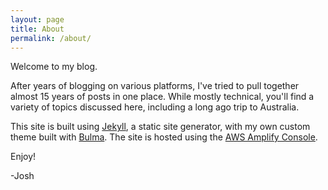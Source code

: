 ```yaml
---
layout: page
title: About
permalink: /about/
---
```


Welcome to my blog.

After years of blogging on various platforms, I've tried to pull together almost 15 years of posts in one place. While mostly technical, you'll find a variety of topics discussed here, including a long ago trip to Australia.

This site is built using [Jekyll](https://jekyllrb.com/), a static site generator, with my own custom theme built with [Bulma](https://bulma.io). The site is hosted using the [AWS Amplify Console](https://aws.amazon.com/amplify/console/).

Enjoy!

-Josh